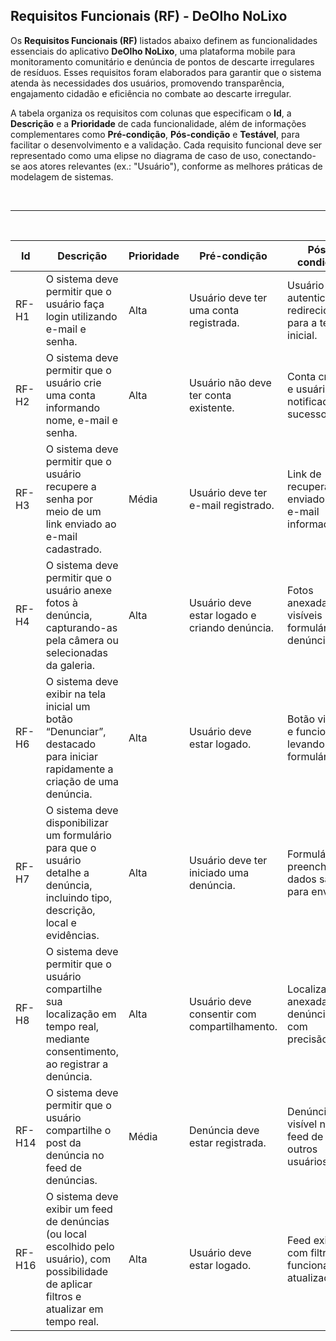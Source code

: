 ## Requisitos Funcionais (RF) - DeOlho NoLixo

Os **Requisitos Funcionais (RF)** listados abaixo definem as funcionalidades essenciais do aplicativo **DeOlho NoLixo**, uma plataforma mobile para monitoramento comunitário e denúncia de pontos de descarte irregulares de resíduos. Esses requisitos foram elaborados para garantir que o sistema atenda às necessidades dos usuários, promovendo transparência, engajamento cidadão e eficiência no combate ao descarte irregular.

A tabela organiza os requisitos com colunas que especificam o **Id**, a **Descrição** e a **Prioridade** de cada funcionalidade, além de informações complementares como **Pré-condição**, **Pós-condição** e **Testável**, para facilitar o desenvolvimento e a validação. Cada requisito funcional deve ser representado como uma elipse no diagrama de caso de uso, conectando-se aos atores relevantes (ex.: "Usuário"), conforme as melhores práticas de modelagem de sistemas.

<br>

---

<br>

| **Id**   | **Descrição**                                                                                     | **Prioridade** | **Pré-condição**                              | **Pós-condição**                                      | **Testável**                                                                 |
|----------|---------------------------------------------------------------------------------------------------|----------------|-----------------------------------------------|-------------------------------------------------------|------------------------------------------------------------------------------|
| RF-H1    | O sistema deve permitir que o usuário faça login utilizando e-mail e senha.                      | Alta           | Usuário deve ter uma conta registrada.        | Usuário autenticado e redirecionado para a tela inicial. | Sim, verificar se login com credenciais corretas concede acesso.            |
| RF-H2    | O sistema deve permitir que o usuário crie uma conta informando nome, e-mail e senha.            | Alta           | Usuário não deve ter conta existente.         | Conta criada e usuário notificado do sucesso.         | Sim, testar criação de conta com dados válidos e inválidos.                 |
| RF-H3    | O sistema deve permitir que o usuário recupere a senha por meio de um link enviado ao e-mail cadastrado. | Média        | Usuário deve ter e-mail registrado.           | Link de recuperação enviado ao e-mail informado.      | Sim, confirmar envio de e-mail e funcionalidade do link de recuperação.     |
| RF-H4    | O sistema deve permitir que o usuário anexe fotos à denúncia, capturando-as pela câmera ou selecionadas da galeria. | Alta      | Usuário deve estar logado e criando denúncia. | Fotos anexadas visíveis no formulário de denúncia.    | Sim, testar upload de fotos por câmera e galeria em diferentes dispositivos. |
| RF-H6    | O sistema deve exibir na tela inicial um botão “Denunciar”, destacado para iniciar rapidamente a criação de uma denúncia. | Alta     | Usuário deve estar logado.                    | Botão visível e funcional, levando ao formulário.     | Sim, verificar visibilidade e navegação ao clicar no botão.                |
| RF-H7    | O sistema deve disponibilizar um formulário para que o usuário detalhe a denúncia, incluindo tipo, descrição, local e evidências. | Alta   | Usuário deve ter iniciado uma denúncia.       | Formulário preenchido e dados salvos para envio.      | Sim, testar preenchimento e validação dos campos do formulário.             |
| RF-H8    | O sistema deve permitir que o usuário compartilhe sua localização em tempo real, mediante consentimento, ao registrar a denúncia. | Alta   | Usuário deve consentir com compartilhamento.  | Localização anexada à denúncia com precisão.          | Sim, testar precisão da localização e opção de consentimento.               |
| RF-H14   | O sistema deve permitir que o usuário compartilhe o post da denúncia no feed de denúncias.       | Média          | Denúncia deve estar registrada.               | Denúncia visível no feed de outros usuários.          | Sim, verificar se a denúncia aparece no feed após compartilhamento.         |
| RF-H16   | O sistema deve exibir um feed de denúncias (ou local escolhido pelo usuário), com possibilidade de aplicar filtros e atualizar em tempo real. | Alta | Usuário deve estar logado.                    | Feed exibido com filtros funcionais e atualizações.   | Sim, testar carregamento, filtros e atualizações em tempo real.            |

